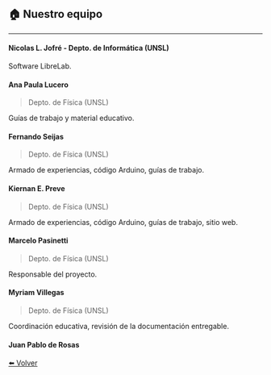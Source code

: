 ## 🏠️ Nuestro equipo

---

#### Nicolas L. Jofré    - Depto. de Informática (UNSL)
Software LibreLab.


#### Ana Paula Lucero

> Depto. de Física (UNSL)

Guías de trabajo y material educativo.


#### Fernando Seijas

> Depto. de Física (UNSL)

Armado de experiencias, código Arduino, guías de trabajo.

#### Kiernan E. Preve

> Depto. de Física (UNSL)

Armado de experiencias, código Arduino, guías de trabajo, sitio web.

#### Marcelo Pasinetti

> Depto. de Física (UNSL)

Responsable del proyecto.

#### Myriam Villegas

> Depto. de Física (UNSL)

Coordinación educativa, revisión de la documentación entregable.

#### Juan Pablo de Rosas





[⬅️ Volver](./)
